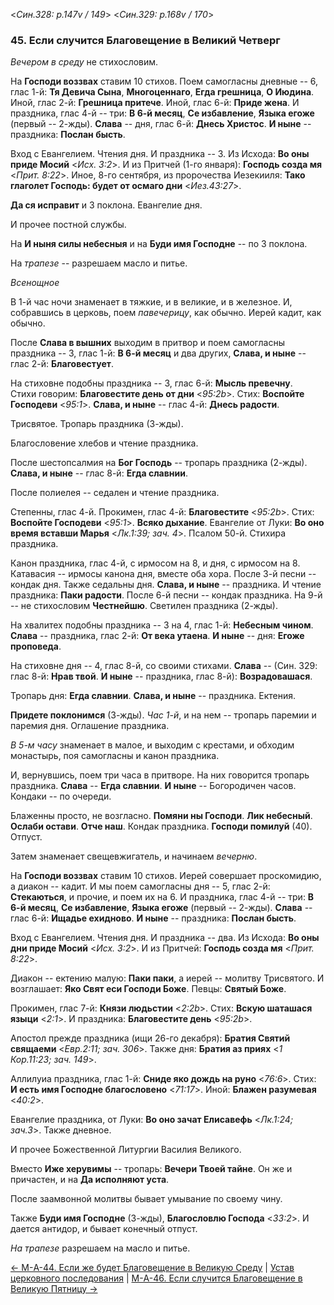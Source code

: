
<*Син.328: p.147v / 149*>
<*Син.329: p.168v / 170*>

### 45. Если случится Благовещение в Великий Четверг

*Вечером в среду* не стихословим.

На **Господи воззвах** ставим 10 стихов. 
Поем самогласны дневные -- 6, глас 1-й: 
**Тя Девича Сына**, **Многоценнаго**, **Егда грешница**, **О Июдина**. 
Иной, глас 2-й: **Грешница притече**. Иной, глас 6-й: **Приде жена**. 
И праздника, глас 4-й -- три: **В 6-й месяц**, **Се избавление**, **Языка егоже**
(первый -- 2-жды).
**Слава** -- дня, глас 6-й: **Днесь Христос**. 
**И ныне** -- праздника: **Послан бысть**. 

Вход с Евангелием. Чтения дня. И праздника -- 3.
Из Исхода: **Во оны приде Мосий** <*Исх. 3:2*>.
И из Притчей (1-го января): **Господь созда мя** <*Прит. 8:22*>.
Иное, 8-го сентября, из пророчества Иезекииля: **Тако глаголет Господь: будет от осмаго дни** <*Иез.43:27*>.

**Да ся исправит** и 3 поклона. Евангелие дня. 

И прочее постной службы. 

На **И ныня силы небесныя** и на **Буди имя Господне** -- по 3 поклона. 

На *трапезе* -- разрешаем масло и питье.

*Всенощное*

В 1-й час ночи знаменает в тяжкие, и в великие, и в железное. 
И, собравшись в церковь, поем *павечерицу*, как обычно. Иерей кадит, как обычно. 

После **Слава в вышних** выходим в притвор и поем самогласны праздника -- 3, 
глас 1-й: **В 6-й месяц** и два других,
**Слава, и ныне** -- глас 2-й: **Благовестует**.

На стиховне подобны праздника -- 3, глас 6-й: **Мысль превечну**.  
Стихи говорим: **Благовестите день от дни** <*95:2b*>.
Стих: **Воспойте Господеви** <*95:1*>. 
**Слава, и ныне** -- глас 4-й: **Днесь радости**. 

Трисвятое. Тропарь праздника (3-жды). 

Благословение хлебов и чтение праздника. 

После шестопсалмия на **Бог Господь** -- тропарь праздника (2-жды). 
**Слава, и ныне** -- глас 8-й: **Егда славнии**.

После полиелея -- седален и чтение праздника. 

Степенны, глас 4-й. Прокимен, глас 4-й: **Благовестите** <*95:2b*>.
Стих: **Воспойте Господеви** <*95:1*>.
**Всяко дыхание**.
Евангелие от Луки: **Во оно время вставши Марья** <*Лк.1:39; зач. 4*>.
Псалом 50-й. Стихира праздника.

Канон праздника, глас 4-й, с ирмосом на 8, и дня, с ирмосом на 8. 
Катавасия -- ирмосы канона дня, вместе оба хора.
После 3-й песни -- кондак дня. Также седальны дня. **Слава, и ныне** -- праздника. 
И чтение праздника: **Паки радости**. 
После 6-й песни -- кондак праздника. 
На 9-й  -- не стихословим **Честнейшю**. 
Светилен праздника (2-жды). 

На хвалитех подобны праздника -- 3 на 4, глас 1-й: **Небесным чином**.
**Слава** -- праздника, глас 2-й: **От века утаена**.
**И ныне** -- дня: **Егоже проповеда**.

На стиховне дня -- 4, глас 8-й, со своими стихами. 
**Слава** -- (Син. 329: глас 8-й: **Нрав твой**. **И ныне** -- праздника, глас 8-й): 
**Возрадовашася**.

Тропарь дня: **Егда славнии**. **Слава, и ныне** -- праздника. 
Ектения.

**Придете поклонимся** (3-жды). *Час 1-й*, и на нем -- тропарь паремии и паремия дня. 
Оглашение праздника.

*В 5-м часу* знаменает в малое, и выходим с крестами, и обходим монастырь, 
поя самогласны и канон праздника.

И, вернувшись, поем три часа в притворе. 
На них говорится тропарь праздника. **Слава** -- **Егда славнии**. 
**И ныне** -- Богородичен часов. Кондаки -- по очереди.

Блаженны просто, не возгласно. **Помяни ны Господи**. **Лик небесный**. 
**Ослаби остави**. **Отче наш**. Кондак праздника. **Господи помилуй** (40).
Отпуст.

Затем знаменает свещевжигатель, и начинаем *вечерню*. 

На **Господи воззвах** ставим 10 стихов. Иерей совершает проскомидию, а диакон -- кадит.
И мы поем самогласны дня -- 5, глас 2-й: **Стекаються**, и прочие, и поем их на 6.
И праздника, глас 4-й -- три: **В 6-й месяц**, **Се избавление**, **Языка егоже**
(первый -- 2-жды).
**Слава** -- глас 6-й: **Ищадье ехидново**.
**И ныне** -- праздника: **Послан бысть**.

Вход с Евангелием. Чтения дня. И праздника -- два.
Из Исхода: **Во оны дни приде Мосий** <*Исх. 3:2*>.
И из Притчей: **Господь созда мя** <*Прит. 8:22*>.

Диакон -- ектению малую: **Паки паки**, а иерей -- молитву Трисвятого.
И возглашает: **Яко Свят еси Господи Боже**. Певцы: **Святый Боже**.

Прокимен, глас 7-й: **Князи людьстии** <*2:2b*>.
Стих: **Вскую шаташася языци** <*2:1*>.
И праздника: **Благовестите день** <*95:2b*>.

Апостол прежде праздника (ищи 26-го декабря): **Братия Святий свящаеми** <*Евр.2:11; зач. 306*>. 
Также дня: **Братия аз приях** <*1 Кор.11:23; зач. 149*>.

Аллилуиа праздника, глас 1-й: **Сниде яко дождь на руно** <*76:6*>.
Стих: **И есть имя Господне благословено** <*71:17*>. 
Иной: **Блажен разумевая** <*40:2*>.

Евангелие праздника, от Луки: **Во оно зачат Елисавефь** <*Лк.1:24; зач.3*>.
Также дневное.

И прочее Божественной Литургии Василия Великого. 

Вместо **Иже херувимы** -- тропарь: **Вечери Твоей тайне**. 
Он же и причастен, и на **Да исполняют уста**. 

После заамвонной молитвы бывает умывание по своему чину.

Также **Буди имя Господне** (3-жды), **Благословлю Господа** <*33:2*>. 
И дается антидор, и бывает конечный отпуст.

*На трапезе* разрешаем на масло и питье.

[← М-A-44. Если же будет Благовещение в Великую Среду](m_a_044.md)
| [Устав церковного последования](README.md)
| [М-A-46. Если случится Благовещение в Великую Пятницу →](m_a_046.md)
